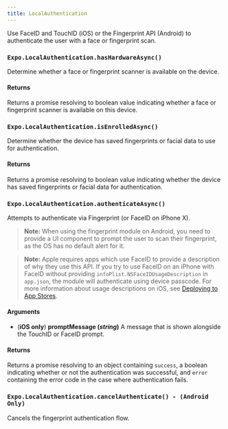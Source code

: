 ```yaml
---
title: LocalAuthentication
---
```


Use FaceID and TouchID (iOS) or the Fingerprint API (Android) to authenticate the user with a face or fingerprint scan.

### `Expo.LocalAuthentication.hasHardwareAsync()`

Determine whether a face or fingerprint scanner is available on the device.

#### Returns

Returns a promise resolving to boolean value indicating whether a face or fingerprint scanner is available on this device.

### `Expo.LocalAuthentication.isEnrolledAsync()`

Determine whether the device has saved fingerprints or facial data to use for authentication.

#### Returns

Returns a promise resolving to boolean value indicating whether the device has saved fingerprints or facial data for authentication.

### `Expo.LocalAuthentication.authenticateAsync()`

Attempts to authenticate via Fingerprint (or FaceID on iPhone X).

> **Note:** When using the fingerprint module on Android, you need to provide a UI component to prompt the user to scan their fingerprint, as the OS has no default alert for it.

> **Note:** Apple requires apps which use FaceID to provide a description of why they use this API. If you try to use FaceID on an iPhone with FaceID without providing `infoPlist.NSFaceIDUsageDescription` in `app.json`, the module will authenticate using device passcode. For more information about usage descriptions on iOS, see [Deploying to App Stores](../../distribution/app-stores#system-permissions-dialogs-on-ios).

#### Arguments

- (**iOS only**) **promptMessage (_string_)** A message that is shown alongside the TouchID or FaceID prompt.

#### Returns

Returns a promise resolving to an object containing `success`, a boolean indicating whether or not the authentication was successful, and `error` containing the error code in the case where authentication fails.

### `Expo.LocalAuthentication.cancelAuthenticate() - (Android Only)`

Cancels the fingerprint authentication flow.

